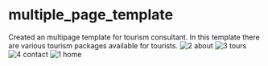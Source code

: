 # multiple_page_template
Created an multipage template for tourism consultant. In this template there are various tourism packages available for tourists. 
![2 about](https://user-images.githubusercontent.com/91747307/152431866-07a0130a-1f36-49b6-8472-1a9a7280549f.jpg)
![3 tours](https://user-images.githubusercontent.com/91747307/152431896-33c6eb61-9220-4c30-9508-af01269ad6e4.jpg)
![4 contact](https://user-images.githubusercontent.com/91747307/152431960-45a566d7-9999-43d7-8906-9533df7aaf92.jpg)
![1 home](https://user-images.githubusercontent.com/91747307/152431962-7b8ac5cc-86a9-4b96-b777-ce138090b4a9.jpg)
